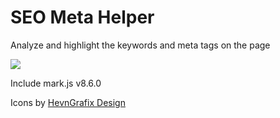 # SEO Meta Helper

Analyze and highlight the keywords and meta tags on the page

![](https://raw.githubusercontent.com/petrovnn/seometahelper/master/seo_meta_helper_logo.png)

Include mark.js v8.6.0

Icons by [HevnGrafix Design](https://www.iconfinder.com/HEVNgrafix)
